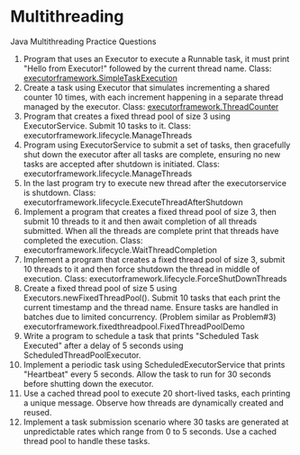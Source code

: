 # Multithreading
 Java Multithreading Practice Questions

1. Program that uses an Executor to execute a Runnable task, it must print "Hello from Executor!" followed by the current thread name. Class: [executorframework.SimpleTaskExecution](/src/executorframework/SimpleTaskExecution.java)
2. Create a task using Executor that simulates incrementing a shared counter 10 times, with each increment happening in a separate thread managed by the executor. Class: [executorframework.ThreadCounter](/src/executorframework/ThreadCounter.java)
3. Program that creates a fixed thread pool of size 3 using ExecutorService. Submit 10 tasks to it. Class: executorframework.lifecycle.ManageThreads
4. Program using ExecutorService to submit a set of tasks, then gracefully shut down the executor after all tasks are complete, ensuring no new tasks are accepted after shutdown is initiated. Class: executorframework.lifecycle.ManageThreads
5. In the last program try to execute new thread after the executorservice is shutdown. Class: executorframework.lifecycle.ExecuteThreadAfterShutdown
6. Implement a program that creates a fixed thread pool of size 3, then submit 10 threads to it and then await completion of all threads submitted. When all the threads are complete print that threads have completed the execution. Class:  executorframework.lifecycle.WaitThreadCompletion
7. Implement a program that creates a fixed thread pool of size 3, submit 10 threads to it and then force shutdown the thread in middle of execution. Class: executorframework.lifecycle.ForceShutDownThreads
8. Create a fixed thread pool of size 5 using Executors.newFixedThreadPool(). Submit 10 tasks that each print the current timestamp and the thread name. Ensure tasks are handled in batches due to limited concurrency. (Problem similar as Problem#3) executorframework.fixedthreadpool.FixedThreadPoolDemo
9. Write a program to schedule a task that prints "Scheduled Task Executed" after a delay of 5 seconds using ScheduledThreadPoolExecutor.
10. Implement a periodic task using ScheduledExecutorService that prints "Heartbeat" every 5 seconds. Allow the task to run for 30 seconds before shutting down the executor.
11. Use a cached thread pool to execute 20 short-lived tasks, each printing a unique message. Observe how threads are dynamically created and reused.
12. Implement a task submission scenario where 30 tasks are generated at unpredictable rates which range from 0 to 5 seconds. Use a cached thread pool to handle these tasks.
